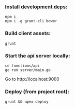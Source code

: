 ### Install development deps:

    npm i
    npm i -g grunt-cli bower

### Build client assets:

    grunt

### Start the api server locally:

    cd functions/api
    go run server/main.go

  Go to http://localhost:9000

### Deploy (from project root):

    grunt && apex deploy
